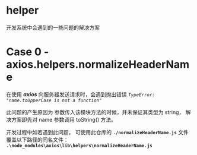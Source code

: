# helper
开发系统中会遇到的一些问题的解决方案

# Case 0 - axios.helpers.normalizeHeaderName

在使用 ***axios*** 向服务器发送请求时，会遇到抛出错误
*`TypeError: "name.toUpperCase is not a function"`*

此问题的产生原因为
参数传入该模块方法的时候，并未保证其类型为 string，
解决方案即先对 name 参数调用 toString() 方法。

开发过程中如若遇到此问题，
可使用此仓库的 **`./normalizeHeaderName.js`** 文件覆盖以下路径的同名文件：
**`.\node_modules\axios\lib\helpers\normalizeHeaderName.js`**

